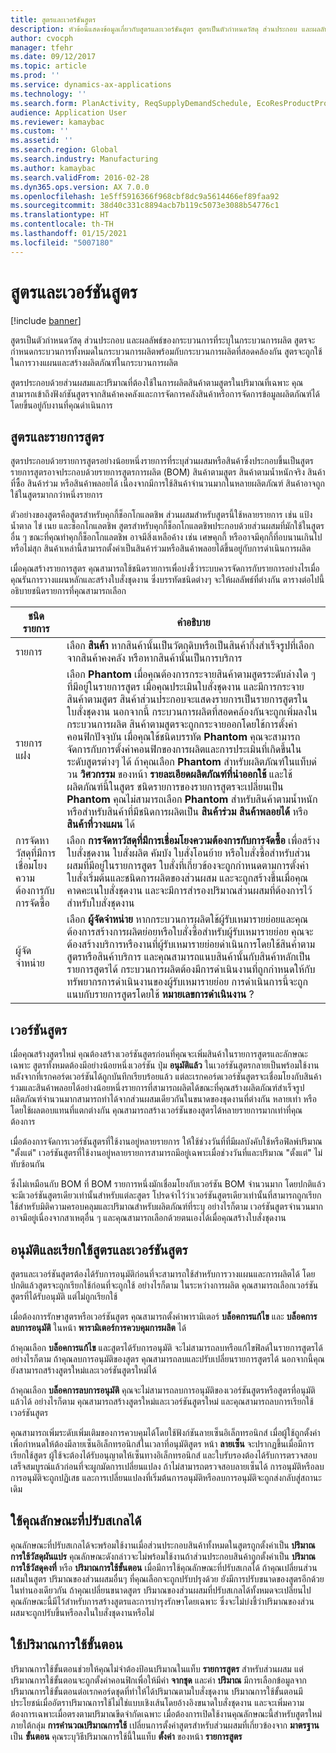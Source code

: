 ```yaml
---
title: สูตรและเวอร์ชันสูตร
description: หัวข้อนี้แสดงข้อมูลเกี่ยวกับสูตรและเวอร์ชันสูตร สูตรเป็นตัวกำหนดวัสดุ ส่วนประกอบ และผลลัพธ์ของกระบวนการที่ระบุในกระบวนการผลิต สูตรจะถูกใช้ในการวางแผนและสร้างผลิตภัณฑ์ในกระบวนการผลิต
author: cvocph
manager: tfehr
ms.date: 09/12/2017
ms.topic: article
ms.prod: ''
ms.service: dynamics-ax-applications
ms.technology: ''
ms.search.form: PlanActivity, ReqSupplyDemandSchedule, EcoResProductProdTypeFormulaNoActiveFormulaFormPart
audience: Application User
ms.reviewer: kamaybac
ms.custom: ''
ms.assetid: ''
ms.search.region: Global
ms.search.industry: Manufacturing
ms.author: kamaybac
ms.search.validFrom: 2016-02-28
ms.dyn365.ops.version: AX 7.0.0
ms.openlocfilehash: 1e5ff5916366f968cbf8dc9a5614466ef89faa92
ms.sourcegitcommit: 38d40c331c8894acb7b119c5073e3088b54776c1
ms.translationtype: HT
ms.contentlocale: th-TH
ms.lasthandoff: 01/15/2021
ms.locfileid: "5007180"
---
```

# <a name="formulas-and-formula-versions"></a>สูตรและเวอร์ชันสูตร

[!include [banner](../includes/banner.md)]

สูตรเป็นตัวกำหนดวัสดุ ส่วนประกอบ และผลลัพธ์ของกระบวนการที่ระบุในกระบวนการผลิต สูตรจะกำหนดกระบวนการทั้งหมดในกระบวนการผลิตพร้อมกับกระบวนการผลิตที่สอดคล้องกัน สูตรจะถูกใช้ในการวางแผนและสร้างผลิตภัณฑ์ในกระบวนการผลิต

สูตรประกอบด้วยส่วนผสมและปริมาณที่ต้องใช้ในการผลิตสินค้าตามสูตรในปริมาณที่เฉพาะ คุณสามารถเข้าถึงฟังก์ชันสูตรจากสินค้าคงคลังและการจัดการคลังสินค้าหรือการจัดการข้อมูลผลิตภัณฑ์ได้โดยขึ้นอยู่กับงานที่คุณดำเนินการ

## <a name="formulas-and-formula-lines"></a>สูตรและรายการสูตร
สูตรประกอบด้วยรายการสูตรอย่างน้อยหนึ่งรายการที่ระบุส่วนผสมหรือสินค้าซึ่งประกอบขึ้นเป็นสูตร รายการสูตรอาจประกอบด้วยรายการสูตรการผลิต (BOM) สินค้าตามสูตร สินค้าตามน้ำหนักจริง สินค้าที่ซื้อ สินค้าร่วม หรือสินค้าพลอยได้ เนื่องจากมีการใช้สินค้าจำนวนมากในหลายผลิตภัณฑ์ สินค้าอาจถูกใช้ในสูตรมากกว่าหนึ่งรายการ

ตัวอย่างของสูตรคือสูตรสำหรับคุกกี้ช็อกโกแลตชิพ ส่วนผสมสำหรับสูตรนี้ใช้หลายรายการ เช่น แป้ง น้ำตาล ไข่ เนย และช็อกโกแลตชิพ สูตรสำหรับคุกกี้ช็อกโกแลตชิพประกอบด้วยส่วนผสมที่มักใช้ในสูตรอื่น ๆ ขณะที่คุณทำคุกกี้ช็อกโกแลตชิพ อาจมีสิ่งเหลือค้าง เช่น เศษคุกกี้ หรืออาจมีคุกกี้ที่อบนานเกินไปหรือไม่สุก สินค้าเหล่านี้สามารถตั้งค่าเป็นสินค้าร่วมหรือสินค้าพลอยได้ขึ้นอยู่กับการดำเนินการผลิต

เมื่อคุณสร้างรายการสูตร คุณสามารถใช้ชนิดรายการเพื่อบ่งชี้ว่าระบบควรจัดการกับรายการอย่างไรเมื่อคุณรันการวางแผนหลักและสร้างใบสั่งชุดงาน ซึ่งบรรทัดชนิดต่างๆ จะให้ผลลัพธ์ที่ต่างกัน  ตารางต่อไปนี้อธิบายชนิดรายการที่คุณสามารถเลือก 

| ชนิดรายการ     | คำอธิบาย  |
|---------------|--------------|
| รายการ          | เลือก **สินค้า** หากสินค้านั้นเป็นวัตถุดิบหรือเป็นสินค้ากึ่งสำเร็จรูปทึ่เลือกจากสินค้าคงคลัง หรือหากสินค้านั้นเป็นการบริการ |
| รายการแฝง       | เลือก **Phantom** เมื่อคุณต้องการกระจายสินค้าตามสูตรระดับล่างใด ๆ ที่มีอยู่ในรายการสูตร เมื่อคุณประเมินใบสั่งชุดงาน และมีการกระจายสินค้าตามสูตร สินค้าส่วนประกอบจะแสดงรายการเป็นรายการสูตรในใบสั่งชุดงาน นอกจากนี้ กระบวนการผลิตที่สอดคล้องกันจะถูกเพิ่มลงในกระบวนการผลิต สินค้าตามสูตรจะถูกกระจายออกโดยใช้การตั้งค่าคอนฟิกปัจจุบัน เมื่อคุณใช้ชนิดบรรทัด **Phantom** คุณจะสามารถจัดการกับการตั้งค่าคอนฟิกของการผลิตและการประเมินที่เกิดขึ้นในระดับสูตรต่างๆ ได้ ถ้าคุณเลือก **Phantom** สำหรับผลิตภัณฑ์ในแท็บด่วน **วิศวกรรม** ของหน้า **รายละเอียดผลิตภัณฑ์ที่นำออกใช้** และใช้ผลิตภัณฑ์นี้ในสูตร ชนิดรายการของรายการสูตรจะเปลี่ยนเป็น **Phantom** คุณไม่สามารถเลือก **Phantom** สำหรับสินค้าตามน้ำหนัก หรือสำหรับสินค้าที่มีชนิดการผลิตเป็น **สินค้าร่วม** **สินค้าพลอยได้** หรือ **สินค้าที่วางแผน** ได้ |
| การจัดหาวัสดุที่มีการเชื่อมโยงความต้องการกับการจัดซื้อ | เลือก **การจัดหาวัสดุที่มีการเชื่อมโยงความต้องการกับการจัดซื้อ** เพื่อสร้างใบสั่งชุดงาน ใบสั่งผลิต คัมบัง ใบสั่งโอนย้าย หรือใบสั่งซื้อสำหรับส่วนผสมที่มีอยู่ในรายการสูตร ใบสั่งที่เกี่ยวข้องจะถูกกำหนดตามการตั้งค่าใบสั่งเริ่มต้นและชนิดการผลิตของส่วนผสม และจะถูกสร้างขึ้นเมื่อคุณคาดคะเนใบสั่งชุดงาน และจะมีการสำรองปริมาณส่วนผสมที่ต้องการไว้สำหรับใบสั่งชุดงาน |
| ผู้จัดจำหน่าย        | เลือก **ผู้จัดจำหน่าย** หากกระบวนการผลิตใช้ผู้รับเหมารายย่อยและคุณต้องการสร้างการผลิตย่อยหรือใบสั่งซื้อสำหรับผู้รับเหมารายย่อย คุณจะต้องสร้างบริการหรืองานที่ผู้รับเหมารายย่อยดำเนินการโดยใช้สินค้าตามสูตรหรือสินค้าบริการ และคุณสามารถแนบสินค้านั้นกับสินค้าหลักเป็นรายการสูตรได้ กระบวนการผลิตต้องมีการดำเนินงานที่ถูกกำหนดให้กับทรัพยากรการดำเนินงานของผู้รับเหมารายย่อย การดำเนินการนี้จะถูกแนบกับรายการสูตรโดยใช้ **หมายเลขการดำเนินงาน** ? |

## <a name="formula-versions"></a>เวอร์ชันสูตร
เมื่อคุณสร้างสูตรใหม่ คุณต้องสร้างเวอร์ชันสูตรก่อนที่คุณจะเพิ่มสินค้าในรายการสูตรและลักษณะเฉพาะ สูตรทั้งหมดต้องมีอย่างน้อยหนึ่งเวอร์ชัน ปุ่ม **อนุมัติแล้ว** ในเวอร์ชันสูตรกลายเป็นพร้อมใช้งานหลังจากที่เรกคอร์ดเวอร์ชันได้ถูกบันทึกเรียบร้อยแล้ว แต่ละเรกคอร์ดเวอร์ชันสูตรจะเชื่อมโยงกับสินค้าร่วมและสินค้าพลอยได้อย่างน้อยหนึ่งรายการที่สามารถผลิตได้ขณะที่คุณสร้างผลิตภัณฑ์สำเร็จรูป ผลิตภัณฑ์จำนวนมากสามารถทำได้จากส่วนผสมเดียวกันในขนาดของชุดงานที่ต่างกัน หลายเท่า หรือโดยใช้ผลตอบแทนที่แตกต่างกัน คุณสามารถสร้างเวอร์ชันของสูตรได้หลายรายการมากเท่าที่คุณต้องการ

เมื่อต้องการจัดการเวอร์ชันสูตรที่ใช้งานอยู่หลายรายการ ให้ใช้ช่วงวันที่ที่มีผลบังคับใช้หรือฟิลพ์ปริมาณ "ตั้งแต่" เวอร์ชันสูตรที่ใช้งานอยู่หลายรายการสามารถมีอยู่เฉพาะเมื่อช่วงวันที่และปริมาณ "ตั้งแต่" ไม่ทับซ้อนกัน

ซึ่งไม่เหมือนกับ BOM ที่ BOM รายการหนึ่งมักเชื่อมโยงกับเวอร์ชัน BOM จำนวนมาก โดยปกติแล้วจะมีเวอร์ชันสูตรเดียวเท่านั้นสำหรับแต่ละสูตร โปรดจำไว้ว่าเวอร์ชันสูตรเดียวเท่านั้นที่สามารถถูกเรียกใช้สำหรับมิติความครอบคลุมและปริมาณสำหรับผลิตภัณฑ์ที่ระบุ อย่างไรก็ตาม เวอร์ชันสูตรจำนวนมากอาจมีอยู่เนื่องจากสาเหตุอื่น ๆ และคุณสามารถเลือกด้วยตนเองได้เมื่อคุณสร้างใบสั่งชุดงาน

## <a name="approve-and-activate-formulas-and-formula-versions"></a>อนุมัติและเรียกใช้สูตรและเวอร์ชันสูตร
สูตรและเวอร์ชันสูตรต้องได้รับการอนุมัติก่อนที่จะสามารถใช้สำหรับการวางแผนและการผลิตได้ โดยปกติแล้วสูตรจะถูกเรียกใช้ก่อนที่จะถูกใช้ อย่างไรก็ตาม ในระหว่างการผลิต คุณสามารถเลือกเวอร์ชันสูตรที่ได้รับอนุมัติ แต่ไม่ถูกเรียกใช้

เมื่อต้องการรักษาสูตรหรือเวอร์ชันสูตร คุณสามารถตั้งค่าพารามิเตอร์ **บล็อคการแก้ไข** และ **บล็อคการลบการอนุมัติ** ในหน้า **พารามิเตอร์การควบคุมการผลิต** ได้

ถ้าคุณเลือก **บล็อคการแก้ไข** และสูตรได้รับการอนุมัติ จะไม่สามารถลบหรือแก้ไขฟิลด์ในรายการสูตรได้ อย่างไรก็ตาม ถ้าคุณลบการอนุมัติของสูตร คุณสามารถลบและปรับเปลี่ยนรายการสูตรได้ นอกจากนี้คุณยังสามารถสร้างสูตรใหม่และเวอร์ชันสูตรใหม่ได้

ถ้าคุณเลือก **บล็อคการลบการอนุมัติ** คุณจะไม่สามารถลบการอนุมัติของเวอร์ชันสูตรหรือสูตรที่อนุมัติแล้วได้ อย่างไรก็ตาม คุณสามารถสร้างสูตรใหม่และเวอร์ชันสูตรใหม่ และคุณสามารถลบการเรียกใช้เวอร์ชันสูตร

คุณสามารถเพิ่มระดับเพิ่มเติมของการควบคุมได้โดยใช้ฟังก์ชันลายเซ็นอิเล็กทรอนิกส์ เมื่อผู้ใช้ถูกตั้งค่าเพื่อกำหนดให้ต้องมีลายเซ็นอิเล็กทรอนิกส์ในเวลาที่อนุมัติสูตร หน้า **ลายเซ็น** จะปรากฏขึ้นเมื่อมีการเรียกใช้สูตร ผู้ใช้จะต้องได้รับอนุญาตให้เซ็นทางอิเล็กทรอนิกส์ และใบรับรองต้องได้รับการตรวจสอบเสร็จสมบูรณ์แล้วก่อนที่จะผูกมัดการเปลี่ยนแปลง ถ้าไม่สามารถตรวจสอบลายเซ็นได้ การอนุมัติหรือลบการอนุมัติจะถูกปฏิเสธ และการเปลี่ยนแปลงที่เริ่มต้นการอนุมัติหรือลบการอนุมัติจะถูกส่งกลับสู่สถานะเดิม

## <a name="use-the-scalable-feature"></a>ใช้คุณลักษณะที่ปรับสเกลได้
คุณลักษณะที่ปรับสเกลได้จะพร้อมใช้งานเมื่อส่วนประกอบสินค้าทั้งหมดในสูตรถูกตั้งค่าเป็น **ปริมาณการใช้วัสดุผันแปร** คุณลักษณะดังกล่าวจะไม่พร้อมใช้งานถ้าส่วนประกอบสินค้าถูกตั้งค่าเป็น **ปริมาณการใช้วัสดุคงที่** หรือ **ปริมาณการใช้ขั้นตอน** เมื่อมีการใช้คุณลักษณะที่ปรับสเกลได้ ถ้าคุณเปลี่ยนส่วนผสมในสูตร ปริมาณของส่วนผสมอื่นๆ ที่คุณเลือกจะถูกปรับปรุงด้วย ยังมีการปรับขนาดของสูตรอีกด้วย  ในทำนองเดียวกัน ถ้าคุณเปลี่ยนขนาดสูตร ปริมาณของส่วนผสมที่ปรับสเกลได้ทั้งหมดจะเปลี่ยนไป คุณลักษณะนี้มีไว้สำหรับการสร้างสูตรและการบำรุงรักษาโดยเฉพาะ ซึ่งจะไม่บ่งชี้ว่าปริมาณของส่วนผสมจะถูกปรับขึ้นหรือลงในใบสั่งชุดงานหรือไม่

## <a name="use-step-consumption"></a>ใช้ปริมาณการใช้ขั้นตอน
ปริมาณการใช้ขั้นตอนช่วยให้คุณไม่จำต้องป้อนปริมาณในแท็บ **รายการสูตร** สำหรับส่วนผสม แต่ปริมาณการใช้ขั้นตอนจะถูกตั้งค่าคอนฟิกเพื่อให้มีค่า **จากชุด** และค่า **ปริมาณ** มีการเลือกข้อมูลจากปริมาณการใช้ขั้นตอนต่อเรกคอร์ดชุดที่ทำให้ได้ปริมาณตามใบสั่งชุดงาน ปริมาณการใช้ขั้นตอนมีประโยชน์เมื่ออัตราปริมาณการใช้ไม่ใช่แบบเชิงเส้นโดยอ้างอิงขนาดใบสั่งชุดงาน และจะเพิ่มความต้องการเฉพาะเมื่อตรงตามปริมาณขีดจำกัดเฉพาะ เมื่อต้องการเปิดใช้งานคุณลักษณะนี้สำหรับสูตรใหม่ ภายใต้กลุ่ม **การคำนวณปริมาณการใช้** เปลี่ยนการตั้งค่าสูตรสำหรับส่วนผสมที่เกี่ยวข้องจาก **มาตรฐาน** เป็น **ขั้นตอน** คุณระบุวิธีปริมาณการใช้นี้ในแท็บ **ตั้งค่า** ของหน้า **รายการสูตร**
